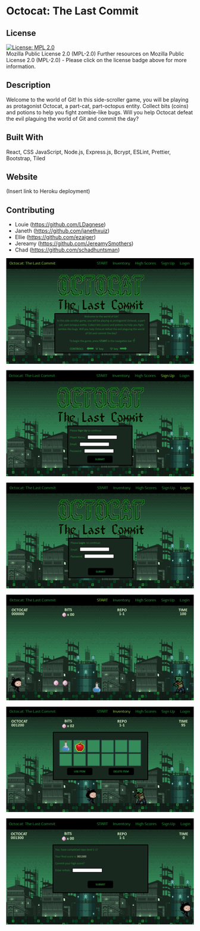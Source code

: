 # Octocat: The Last Commit

## License
[![License: MPL 2.0](https://img.shields.io/badge/License-MPL_2.0-brightgreen.svg)](https://opensource.org/licenses/MPL-2.0)<br>
Mozilla Public License 2.0 (MPL-2.0)
Further resources on Mozilla Public License 2.0 (MPL-2.0) - Please click on the license badge above for more information.

## Description
Welcome to the world of Git! In this side-scroller game, you will be playing as protagonist Octocat, a part-cat, part-octopus entity. Collect bits (coins) and potions to help you fight zombie-like bugs. Will you help Octocat defeat the evil plaguing the world of Git and commit the day?

## Built With
React, CSS JavaScript, Node.js, Express.js, Bcrypt, ESLint, Prettier, Bootstrap, Tiled

## Website
(Insert link to Heroku deployment)

## Contributing
- Louie (https://github.com/LDagnese)
- Janeth (https://github.com/janethxuiz)
- Ellie (https://github.com/ezaiger)
- Jereamy (https://github.com/JereamySmothers)
- Chad (https://github.com/schadhuntsman)

![alt text](./client/src/assets/Octocat%20Wireframe_1.png/ "Wireframe of title screen")

![alt text](./client/src/assets/Octocat%20Wireframe_2.png/ "Wireframe of sign up screen")

![alt text](./client/src/assets/Octocat%20Wireframe_3.png/ "Wireframe of login screen")

![alt text](./client/src/assets/Octocat%20Wireframe_4.png/ "Wireframe of game start screen")

![alt text](./client/src/assets/Octocat%20Wireframe_5.png/ "Wireframe of game results screen")

![alt text](./client/src/assets/Octocat%20Wireframe_6.png/ "Wireframe of high scores screen")